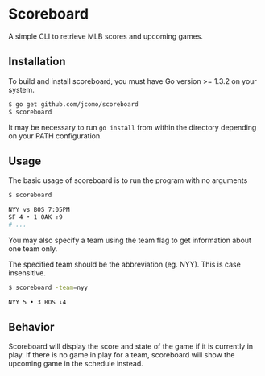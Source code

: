 # Scoreboard
A simple CLI to retrieve MLB scores and upcoming games.

## Installation

To build and install scoreboard, you must have Go version >= 1.3.2 on your system.

```sh
$ go get github.com/jcomo/scoreboard
$ scoreboard
```

It may be necessary to run `go install` from within the directory depending on your PATH
configuration.


## Usage
The basic usage of scoreboard is to run the program with no arguments

```sh
$ scoreboard

NYY vs BOS 7:05PM
SF 4 • 1 OAK ↑9 
# ...
```

You may also specify a team using the team flag to get information about one
team only.

The specified team should be the abbreviation (eg. NYY). This is case
insensitive.

```sh
$ scoreboard -team=nyy

NYY 5 • 3 BOS ↓4
```


## Behavior

Scoreboard will display the score and state of the game if it is currently in
play. If there is no game in play for a team, scoreboard will show the upcoming
game in the schedule instead.

